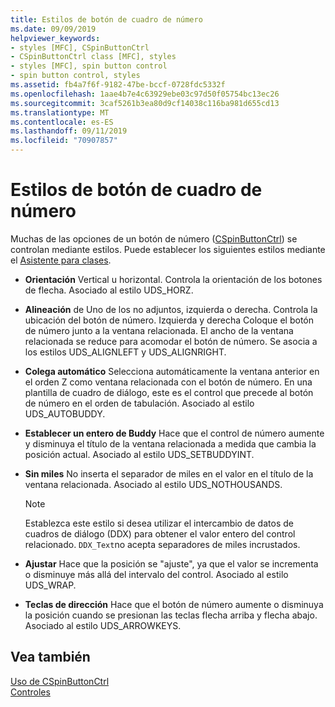 ```yaml
---
title: Estilos de botón de cuadro de número
ms.date: 09/09/2019
helpviewer_keywords:
- styles [MFC], CSpinButtonCtrl
- CSpinButtonCtrl class [MFC], styles
- styles [MFC], spin button control
- spin button control, styles
ms.assetid: fb4a7f6f-9182-47be-bccf-0728fdc5332f
ms.openlocfilehash: 1aae4b7e4c63929ebe03c97d50f05754bc13ec26
ms.sourcegitcommit: 3caf5261b3ea80d9cf14038c116ba981d655cd13
ms.translationtype: MT
ms.contentlocale: es-ES
ms.lasthandoff: 09/11/2019
ms.locfileid: "70907857"
---
```

# <a name="spin-button-styles"></a>Estilos de botón de cuadro de número

Muchas de las opciones de un botón de número ([CSpinButtonCtrl](../mfc/reference/cspinbuttonctrl-class.md)) se controlan mediante estilos. Puede establecer los siguientes estilos mediante el [Asistente para clases](reference/mfc-class-wizard.md).

- **Orientación** Vertical u horizontal. Controla la orientación de los botones de flecha. Asociado al estilo UDS_HORZ.

- **Alineación** de Uno de los no adjuntos, izquierda o derecha. Controla la ubicación del botón de número. Izquierda y derecha Coloque el botón de número junto a la ventana relacionada. El ancho de la ventana relacionada se reduce para acomodar el botón de número. Se asocia a los estilos UDS_ALIGNLEFT y UDS_ALIGNRIGHT.

- **Colega automático** Selecciona automáticamente la ventana anterior en el orden Z como ventana relacionada con el botón de número. En una plantilla de cuadro de diálogo, este es el control que precede al botón de número en el orden de tabulación. Asociado al estilo UDS_AUTOBUDDY.

- **Establecer un entero de Buddy** Hace que el control de número aumente y disminuya el título de la ventana relacionada a medida que cambia la posición actual. Asociado al estilo UDS_SETBUDDYINT.

- **Sin miles** No inserta el separador de miles en el valor en el título de la ventana relacionada. Asociado al estilo UDS_NOTHOUSANDS.

    > [!NOTE]
    >  Establezca este estilo si desea utilizar el intercambio de datos de cuadros de diálogo (DDX) para obtener el valor entero del control relacionado. `DDX_Text`no acepta separadores de miles incrustados.

- **Ajustar** Hace que la posición se "ajuste", ya que el valor se incrementa o disminuye más allá del intervalo del control. Asociado al estilo UDS_WRAP.

- **Teclas de dirección** Hace que el botón de número aumente o disminuya la posición cuando se presionan las teclas flecha arriba y flecha abajo. Asociado al estilo UDS_ARROWKEYS.

## <a name="see-also"></a>Vea también

[Uso de CSpinButtonCtrl](../mfc/using-cspinbuttonctrl.md)<br/>
[Controles](../mfc/controls-mfc.md)
